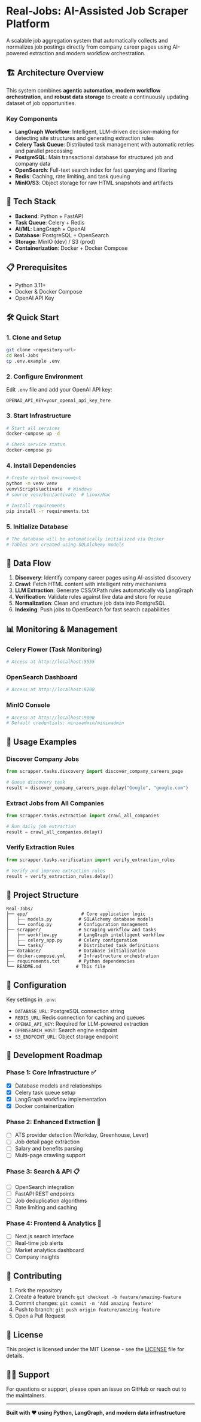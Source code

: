 # Real-Jobs: AI-Assisted Job Scraper Platform

A scalable job aggregation system that automatically collects and normalizes job postings directly from company career pages using AI-powered extraction and modern workflow orchestration.

## 🏗️ Architecture Overview

This system combines **agentic automation**, **modern workflow orchestration**, and **robust data storage** to create a continuously updating dataset of job opportunities.

### Key Components

- **LangGraph Workflow**: Intelligent, LLM-driven decision-making for detecting site structures and generating extraction rules
- **Celery Task Queue**: Distributed task management with automatic retries and parallel processing  
- **PostgreSQL**: Main transactional database for structured job and company data
- **OpenSearch**: Full-text search index for fast querying and filtering
- **Redis**: Caching, rate limiting, and task queuing
- **MinIO/S3**: Object storage for raw HTML snapshots and artifacts

## 🚀 Tech Stack

- **Backend**: Python + FastAPI
- **Task Queue**: Celery + Redis
- **AI/ML**: LangGraph + OpenAI
- **Database**: PostgreSQL + OpenSearch  
- **Storage**: MinIO (dev) / S3 (prod)
- **Containerization**: Docker + Docker Compose

## 📋 Prerequisites

- Python 3.11+
- Docker & Docker Compose
- OpenAI API Key

## 🛠️ Quick Start

### 1. Clone and Setup

```bash
git clone <repository-url>
cd Real-Jobs
cp .env.example .env
```

### 2. Configure Environment

Edit `.env` file and add your OpenAI API key:

```env
OPENAI_API_KEY=your_openai_api_key_here
```

### 3. Start Infrastructure

```bash
# Start all services
docker-compose up -d

# Check service status  
docker-compose ps
```

### 4. Install Dependencies

```bash
# Create virtual environment
python -m venv venv
venv\Scripts\activate  # Windows
# source venv/bin/activate  # Linux/Mac

# Install requirements
pip install -r requirements.txt
```

### 5. Initialize Database

```bash
# The database will be automatically initialized via Docker
# Tables are created using SQLAlchemy models
```

## 🔄 Data Flow

1. **Discovery**: Identify company career pages using AI-assisted discovery
2. **Crawl**: Fetch HTML content with intelligent retry mechanisms  
3. **LLM Extraction**: Generate CSS/XPath rules automatically via LangGraph
4. **Verification**: Validate rules against live data and store for reuse
5. **Normalization**: Clean and structure job data into PostgreSQL
6. **Indexing**: Push jobs to OpenSearch for fast search capabilities

## 📊 Monitoring & Management

### Celery Flower (Task Monitoring)
```bash
# Access at http://localhost:5555
```

### OpenSearch Dashboard
```bash
# Access at http://localhost:9200
```

### MinIO Console  
```bash
# Access at http://localhost:9090
# Default credentials: minioadmin/minioadmin
```

## 🎯 Usage Examples

### Discover Company Jobs
```python
from scrapper.tasks.discovery import discover_company_careers_page

# Queue discovery task
result = discover_company_careers_page.delay("Google", "google.com")
```

### Extract Jobs from All Companies
```python  
from scrapper.tasks.extraction import crawl_all_companies

# Run daily job extraction
result = crawl_all_companies.delay()
```

### Verify Extraction Rules
```python
from scrapper.tasks.verification import verify_extraction_rules

# Verify and improve extraction rules
result = verify_extraction_rules.delay()
```

## 📁 Project Structure

```
Real-Jobs/
├── app/                    # Core application logic
│   ├── models.py          # SQLAlchemy database models
│   └── config.py          # Configuration management
├── scrapper/              # Scraping workflow and tasks  
│   ├── workflow.py        # LangGraph intelligent workflow
│   ├── celery_app.py      # Celery configuration
│   └── tasks/             # Distributed task definitions
├── database/              # Database initialization
├── docker-compose.yml     # Infrastructure orchestration
├── requirements.txt       # Python dependencies
└── README.md             # This file
```

## 🔧 Configuration

Key settings in `.env`:

- `DATABASE_URL`: PostgreSQL connection string
- `REDIS_URL`: Redis connection for caching and queues
- `OPENAI_API_KEY`: Required for LLM-powered extraction
- `OPENSEARCH_HOST`: Search engine endpoint
- `S3_ENDPOINT_URL`: Object storage endpoint

## 🚦 Development Roadmap

### Phase 1: Core Infrastructure ✅
- [x] Database models and relationships
- [x] Celery task queue setup  
- [x] LangGraph workflow implementation
- [x] Docker containerization

### Phase 2: Enhanced Extraction 🔄
- [ ] ATS provider detection (Workday, Greenhouse, Lever)
- [ ] Job detail page extraction
- [ ] Salary and benefits parsing
- [ ] Multi-page crawling support

### Phase 3: Search & API 📋
- [ ] OpenSearch integration
- [ ] FastAPI REST endpoints
- [ ] Job deduplication algorithms
- [ ] Rate limiting and caching

### Phase 4: Frontend & Analytics 🎨
- [ ] Next.js search interface
- [ ] Real-time job alerts
- [ ] Market analytics dashboard
- [ ] Company insights

## 🤝 Contributing

1. Fork the repository
2. Create a feature branch: `git checkout -b feature/amazing-feature`
3. Commit changes: `git commit -m 'Add amazing feature'`
4. Push to branch: `git push origin feature/amazing-feature`  
5. Open a Pull Request

## 📄 License

This project is licensed under the MIT License - see the [LICENSE](LICENSE) file for details.

## 🙋‍♂️ Support

For questions or support, please open an issue on GitHub or reach out to the maintainers.

---

**Built with ❤️ using Python, LangGraph, and modern data infrastructure**